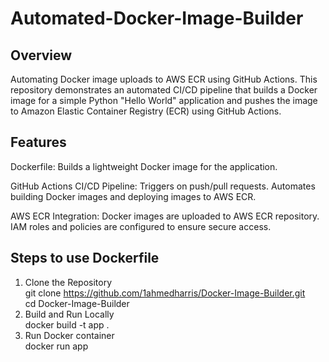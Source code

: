 # Automated-Docker-Image-Builder
## Overview
Automating Docker image uploads to AWS ECR using GitHub Actions. 
This repository demonstrates an automated CI/CD pipeline that builds a Docker image for a simple Python "Hello World" application and pushes the image to Amazon Elastic Container Registry (ECR) using GitHub Actions. 
## Features
Dockerfile:
Builds a lightweight Docker image for the application.

GitHub Actions CI/CD Pipeline:
Triggers on push/pull requests. Automates building Docker images and deploying images to AWS ECR.

AWS ECR Integration:
Docker images are uploaded to AWS ECR repository.
IAM roles and policies are configured to ensure secure access.

## Steps to use Dockerfile
1. Clone the Repository   
git clone  https://github.com/1ahmedharris/Docker-Image-Builder.git  
cd Docker-Image-Builder  
2. Build and Run Locally   
docker build -t app .    
3. Run Docker container  
docker run app  
